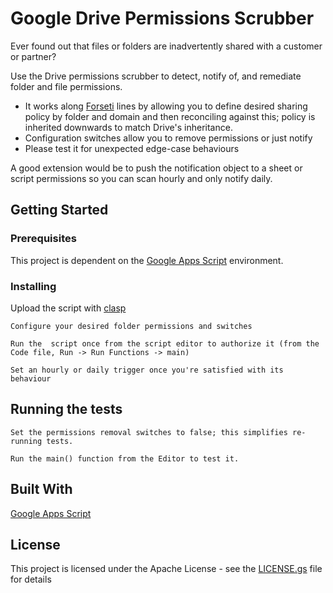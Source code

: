 # Google Drive Permissions Scrubber

Ever found out that files or folders are inadvertently shared with a customer or partner?

Use the Drive permissions scrubber to detect, notify of, and remediate folder and file permissions. 
- It works along [Forseti](https://github.com/GoogleCloudPlatform/forseti-security) lines by allowing you to define desired sharing policy by folder and domain and then reconciling against this; policy is inherited downwards to match Drive's inheritance.
- Configuration switches allow you to remove permissions or just notify
- Please test it for unexpected edge-case behaviours

A good extension would be to push the notification object to a sheet or script permissions so you can scan hourly and only notify daily.



## Getting Started


### Prerequisites

This project is dependent on the [Google Apps Script](https://developers.google.com/apps-script/) environment.


### Installing

Upload the script with [clasp](https://developers.google.com/apps-script/guides/clasp#upload)

```
Configure your desired folder permissions and switches
```
```
Run the  script once from the script editor to authorize it (from the Code file, Run -> Run Functions -> main)
```
```
Set an hourly or daily trigger once you're satisfied with its behaviour
```

## Running the tests

```
Set the permissions removal switches to false; this simplifies re-running tests.
```
```
Run the main() function from the Editor to test it.
```



## Built With

[Google Apps Script](https://developers.google.com/apps-script/)

## License

This project is licensed under the Apache License - see the [LICENSE.gs](LICENSE.gs) file for details
